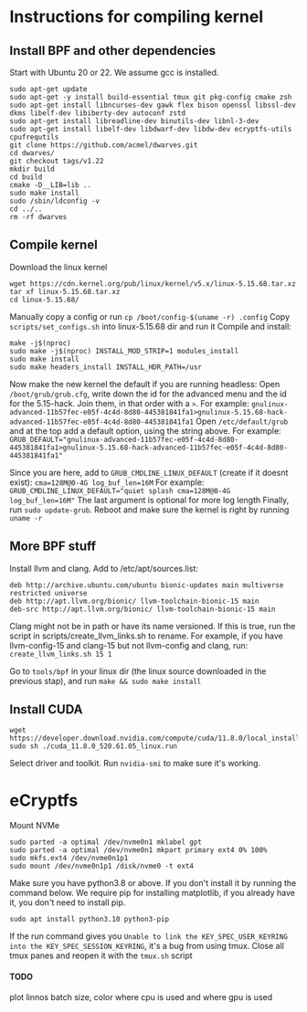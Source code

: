 # Instructions for compiling kernel

## Install BPF and other dependencies

Start with Ubuntu 20 or 22. We assume gcc is installed.
```
sudo apt-get update
sudo apt-get -y install build-essential tmux git pkg-config cmake zsh
sudo apt-get install libncurses-dev gawk flex bison openssl libssl-dev dkms libelf-dev libiberty-dev autoconf zstd
sudo apt-get install libreadline-dev binutils-dev libnl-3-dev
sudo apt-get install libelf-dev libdwarf-dev libdw-dev ecryptfs-utils cpufrequtils 
git clone https://github.com/acmel/dwarves.git 
cd dwarves/
git checkout tags/v1.22
mkdir build
cd build
cmake -D__LIB=lib ..
sudo make install
sudo /sbin/ldconfig -v
cd ../..
rm -rf dwarves
```

## Compile kernel

Download the linux kernel 
```
wget https://cdn.kernel.org/pub/linux/kernel/v5.x/linux-5.15.68.tar.xz
tar xf linux-5.15.68.tar.xz
cd linux-5.15.68/
```
Manually copy a config or run `cp /boot/config-$(uname -r) .config`
Copy `scripts/set_configs.sh` into linux-5.15.68 dir and run it
Compile and install:
```
make -j$(nproc)
sudo make -j$(nproc) INSTALL_MOD_STRIP=1 modules_install
sudo make install
sudo make headers_install INSTALL_HDR_PATH=/usr
```
Now make the new kernel the default if you are running headless:
Open `/boot/grub/grub.cfg`, write down the id for the advanced menu and the id for the 5.15-hack.
Join them, in that order with a `>`. For example:
`gnulinux-advanced-11b57fec-e05f-4c4d-8d80-445381841fa1>gnulinux-5.15.68-hack-advanced-11b57fec-e05f-4c4d-8d80-445381841fa1`
Open `/etc/default/grub` and at the top add a default option, using the string above. For example:
`GRUB_DEFAULT="gnulinux-advanced-11b57fec-e05f-4c4d-8d80-445381841fa1>gnulinux-5.15.68-hack-advanced-11b57fec-e05f-4c4d-8d80-445381841fa1"`

Since you are here, add to `GRUB_CMDLINE_LINUX_DEFAULT` (create if it doesnt exist):
`cma=128M@0-4G log_buf_len=16M`
For example: `GRUB_CMDLINE_LINUX_DEFAULT="quiet splash cma=128M@0-4G log_buf_len=16M"`
The last argument is optional for more log length
Finally, run `sudo update-grub`.
Reboot and make sure the kernel is right by running `uname -r`

## More BPF stuff

Install llvm and clang.
Add to /etc/apt/sources.list:
```
deb http://archive.ubuntu.com/ubuntu bionic-updates main multiverse restricted universe
deb http://apt.llvm.org/bionic/ llvm-toolchain-bionic-15 main
deb-src http://apt.llvm.org/bionic/ llvm-toolchain-bionic-15 main
```

Clang might not be in path or have its name versioned. If this is true, run the script in scripts/create_llvm_links.sh to rename.
For example, if you have llvm-config-15 and clang-15 but not llvm-config and clang, run:
`create_llvm_links.sh 15 1`


Go to `tools/bpf` in your linux dir (the linux source downloaded in the previous stap), and run `make && sudo make install`


## Install CUDA

```
wget https://developer.download.nvidia.com/compute/cuda/11.8.0/local_installers/cuda_11.8.0_520.61.05_linux.run
sudo sh ./cuda_11.8.0_520.61.05_linux.run
```
Select driver and toolkit.
Run `nvidia-smi` to make sure it's working.


# eCryptfs

Mount NVMe
```
sudo parted -a optimal /dev/nvme0n1 mklabel gpt
sudo parted -a optimal /dev/nvme0n1 mkpart primary ext4 0% 100%
sudo mkfs.ext4 /dev/nvme0n1p1
sudo mount /dev/nvme0n1p1 /disk/nvme0 -t ext4
```

Make sure you have python3.8 or above.
If you don't install it by running the command below. We require pip for installing matplotlib, if you already have it, you don't need to install pip.
```
sudo apt install python3.10 python3-pip
```

If the run command gives you `Unable to link the KEY_SPEC_USER_KEYRING into the KEY_SPEC_SESSION_KEYRING`,
it's a bug from using tmux. Close all tmux panes and reopen it with the `tmux.sh` script


#### TODO

plot linnos batch size, color where cpu is used and where gpu is used